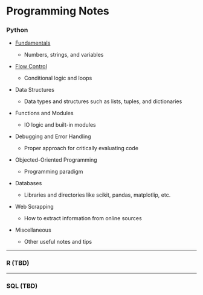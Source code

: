 # Programming Notes

### Python
- [Fundamentals](./Python_Notes/fundamentals.md)
  - Numbers, strings, and variables
  
- [Flow Control](./Python_Notes/flowcontrol.md)
  - Conditional logic and loops
- Data Structures

  - Data types and structures such as lists, tuples, and dictionaries
- Functions and Modules
  - IO logic and built-in modules
  
- Debugging and Error Handling
  - Proper approach for critically evaluating code
  
- Objected-Oriented Programming
  - Programming paradigm
  
- Databases
  - Libraries and directories like scikit, pandas, matplotlip, etc.
  
- Web Scrapping
  - How to extract information from online sources
  
- Miscellaneous
  - Other useful notes and tips

---

### R (TBD)

---

### SQL (TBD)
